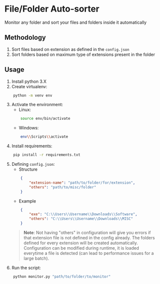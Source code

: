 # File/Folder Auto-sorter

Monitor any folder and sort your files and folders inside it automatically

## Methodology

1. Sort files based on extension as defined in the `config.json`
2. Sort folders based on maximum type of extensions present in the folder

## Usage

1. Install python 3.X
2. Create virtualenv:
```bash
    python -m venv env
```
3. Activate the environment:
    - Linux:
    ```bash
        source env/bin/activate 
    ```
    - Windows:
    ```bash
        env\\Scripts\\activate
    ```
4. Install requirements:
```bash
    pip install -r requirements.txt
```
5. Defining `config.json`:
    - Structure
    ```json
        {
            "extension-name": "path/to/folder/for/extension",
            "others": "path/to/misc/folder"
        }
    ```
    - Example
    ```json
        {
            "exe": "C:\\Users\\Username\\Downloads\\Software",
            "others": "C:\\Users\\Username\\Downloads\\MISC"
        }
    ```
    > **Note**: Not having "others" in configuration will give you errors if that extension file is not defined in the config already.
    > The folders defined for every extension will be created automatically.
    > Configuration can be modified during runtime, it is loaded everytime a file is detected (can lead to performance issues for a large batch).
6. Run the script:
```bash
    python monitor.py "path/to/folder/to/monitor"
```